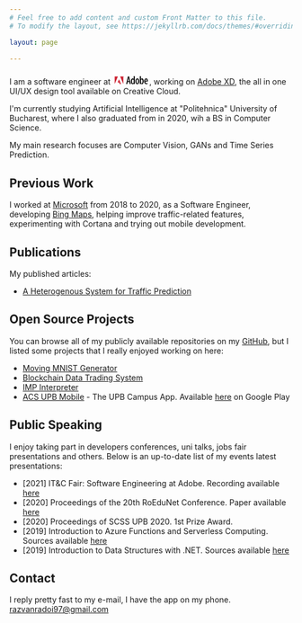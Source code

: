```yaml
---
# Feel free to add content and custom Front Matter to this file.
# To modify the layout, see https://jekyllrb.com/docs/themes/#overriding-theme-defaults

layout: page

---
```


I am a software engineer at [<svg xmlns="http://www.w3.org/2000/svg" width="65" height="25" viewBox="0 50 192.756 65"><path fill="#fff" d="M0 192.756h192.756V0H0v192.756z"/><path d="M78.445 105.738l-2.4 11.158h-5.52l9.12-40.438h6.539l8.58 40.438h-5.58l-2.34-11.158h-8.399zm7.739-4.5l-1.86-9.661c-.54-2.76-1.08-6.358-1.499-9.239h-.241c-.419 2.94-1.021 6.659-1.559 9.239l-1.92 9.661h7.079zM115.834 75.379v34.018c0 2.221.12 5.461.239 7.5h-4.859l-.36-3.539h-.18c-.96 2.039-3.18 4.02-6.119 4.02-5.4 0-8.7-5.881-8.7-14.939 0-10.32 4.379-15.18 9-15.18 2.339 0 4.199 1.081 5.219 3.3h.12v-15.18h5.64zm-5.641 23.459c0-.539 0-1.199-.06-1.801-.3-2.639-1.8-4.919-3.839-4.919-3.541 0-4.74 4.919-4.74 10.32 0 6 1.56 10.199 4.56 10.199 1.26 0 2.939-.66 3.899-4.139.12-.48.18-1.201.18-1.859v-7.801zM129.268 117.377c-5.819 0-10.02-4.98-10.02-14.998 0-10.621 4.979-15.121 10.319-15.121 5.76 0 9.899 5.16 9.899 15 0 11.58-5.7 15.119-10.139 15.119h-.059zm.179-4.439c3.479 0 4.26-6.18 4.26-10.619 0-4.381-.78-10.62-4.379-10.62-3.721 0-4.44 6.239-4.44 10.62 0 4.859.84 10.619 4.5 10.619h.059zM142.866 75.379h5.639v15.659h.12c1.5-2.639 3.54-3.78 6.12-3.78 4.979 0 8.1 5.64 8.1 14.58 0 10.439-4.26 15.539-9.06 15.539-2.88 0-4.5-1.561-5.761-4.141h-.238l-.301 3.66h-4.859c.12-1.979.24-5.279.24-7.5V75.379zm5.639 31.197c0 .662.06 1.322.24 1.801.899 3.541 2.64 4.26 3.779 4.26 3.36 0 4.62-4.439 4.62-10.439 0-5.58-1.319-10.08-4.68-10.08-1.86 0-3.36 2.22-3.78 4.32-.12.6-.18 1.381-.18 1.98v8.158h.001zM171.167 103.457c.06 7.5 3.299 9.359 6.719 9.359 2.04 0 3.78-.479 5.04-1.08l.84 4.08c-1.74.9-4.38 1.381-6.96 1.381-7.319 0-11.159-5.52-11.159-14.52 0-9.54 4.379-15.42 10.439-15.42 6.06 0 8.88 5.82 8.88 13.141 0 1.439-.061 2.34-.12 3.119l-13.679-.06zm8.459-4.019c.06-5.16-1.74-7.919-3.959-7.919-2.941 0-4.261 4.26-4.44 7.919h8.399z" fill-rule="evenodd" clip-rule="evenodd"/><path fill-rule="evenodd" clip-rule="evenodd" fill="#cc2131" d="M38.741 76.566h16.847v40.33l-16.847-40.33zM26.873 76.566H10.014v40.33l16.859-40.33zM32.808 91.429l10.734 25.467h-7.034l-3.21-8.111h-7.857l7.367-17.356z"/><path d="M184.487 87.183a1.28 1.28 0 0 1 1.274 1.297c0 .732-.565 1.303-1.28 1.303-.709 0-1.286-.57-1.286-1.303a1.29 1.29 0 0 1 1.286-1.297h.006zm-.006.201c-.57 0-1.038.491-1.038 1.096 0 .617.468 1.101 1.044 1.101.576.006 1.037-.484 1.037-1.095s-.461-1.102-1.037-1.102h-.006zm-.242 1.852h-.23v-1.448c.121-.017.237-.035.41-.035.219 0 .362.047.449.11.087.063.133.161.133.3 0 .19-.127.306-.283.352v.011c.127.023.214.139.242.352.035.225.069.311.093.358h-.242c-.035-.047-.069-.179-.098-.369-.035-.185-.127-.254-.312-.254h-.161v.623h-.001zm0-.802h.167c.19 0 .353-.069.353-.248 0-.127-.093-.254-.353-.254-.074 0-.127.006-.167.012v.49zM57.809 76.566a1.28 1.28 0 0 1 1.274 1.297c0 .732-.565 1.303-1.28 1.303-.709 0-1.286-.57-1.286-1.303a1.29 1.29 0 0 1 1.286-1.297h.006zm-.006.201c-.571 0-1.038.491-1.038 1.096 0 .617.467 1.101 1.044 1.101.576.006 1.038-.484 1.038-1.095s-.462-1.102-1.038-1.102h-.006zm-.242 1.852h-.231v-1.448a2.52 2.52 0 0 1 .41-.034c.219 0 .363.045.449.109.087.063.133.162.133.3 0 .19-.127.306-.283.352v.011c.127.023.214.139.243.353.034.225.069.311.092.358h-.242c-.035-.047-.07-.179-.098-.369-.035-.185-.127-.254-.312-.254h-.161v.622zm0-.802h.167c.19 0 .352-.069.352-.248 0-.127-.092-.254-.352-.254-.075 0-.127.006-.167.012v.49z" fill-rule="evenodd" clip-rule="evenodd"/></svg>](https://www.adobe.com/), working on [Adobe XD](https://www.adobe.com/products/xd.html), the all in one UI/UX design tool available on Creative Cloud.

I'm currently studying Artificial Intelligence at "Politehnica" University of Bucharest, where I also graduated from in 2020, wih a BS in Computer Science.

My main research focuses are Computer Vision, GANs and Time Series Prediction.

## Previous Work
I worked at [Microsoft](https://https://www.microsoft.com/) from 2018 to 2020, as a Software Engineer, developing [Bing Maps](https://bing.com/maps), helping improve traffic-related features, experimenting with Cortana and trying out mobile development.

## Publications
My published articles:
- [A Heterogenous System for Traffic Prediction](https://ieeexplore.ieee.org/document/9324885)

## Open Source Projects
You can browse all of my publicly available repositories on my [GitHub](https://github.com/razvanra2?tab=repositories), but I listed some projects that I really enjoyed working on here:
- [Moving MNIST Generator](https://github.com/razvanra2/moving_mnist_generator)
- [Blockchain Data Trading System](https://github.com/razvanra2/Blockchain-Data-Trading)
- [IMP Interpreter](https://github.com/razvanra2/IMP_Interpreter)
- [ACS UPB Mobile](https://github.com/acs-upb-mobile) - The UPB Campus App. Available [here](https://play.google.com/store/apps/details?id=ro.pub.acs.acs_upb_mobile) on Google Play

## Public Speaking
I enjoy taking part in developers conferences, uni talks, jobs fair presentations and others.
Below is an up-to-date list of my events latest presentations:
- [2021] IT&C Fair: Software Engineering at Adobe. Recording available [here](https://www.youtube.com/watch?v=T9kICODy5go)
- [2020] Proceedings of the 20th RoEduNet Conference. Paper available [here](https://ieeexplore.ieee.org/document/9324885)
- [2020] Proceedings of SCSS UPB 2020. 1st Prize Award.
- [2019] Introduction to Azure Functions and Serverless Computing. Sources available [here](https://github.com/microsoft-dx/azure-functions-demo)
- [2019] Introduction to Data Structures with .NET. Sources available [here](https://github.com/razvanra2/dotnet-training)

## Contact
I reply pretty fast to my e-mail, I have the app on my phone.
[razvanradoi97@gmail.com](mailto:razvanradoi97@gmail.com)